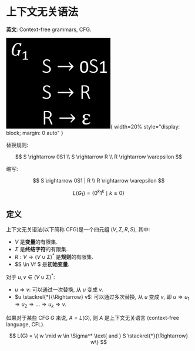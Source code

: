 # 上下文无关语法

**英文**: Context-free grammars, CFG.

![](assets/grammar.png){ width=20% style="display: block; margin: 0 auto" }  

替换规则:

$$
S \rightarrow 0S1 \\
S \rightarrow R \\
R \rightarrow \varepsilon
$$

缩写:

$$
S \rightarrow 0S1 | R \\
R \rightarrow \varepsilon
$$

$$
L(G_1) = \{ 0^k1^k \mid k \geq 0 \}
$$

## 定义

上下文无关语法(以下简称 CFG)是一个四元组 $(V, \Sigma, R, S)$, 其中:

- $V$ 是**变量**的有限集.
- $\Sigma$ 是**终结字符**的有限集.
- $R: V \rightarrow (V \cup \Sigma)^*$ 是**规则**的有限集.
- $S \in Vf $ 是**初始变量**.

对于 $u, v \in (V \cup \Sigma)^*$:

- $u \Rightarrow v$: 可以通过一次替换, 从 $u$ 变成 $v$.
- $u \stackrel{*}{\Rightarrow} v$: 可以通过多次替换, 从 $u$ 变成 $v$, 即 $u \Rightarrow u_1 \Rightarrow u_2 \Rightarrow \dots \Rightarrow u_k \Rightarrow v$.

如果对于某些 CFG $G$ 来说, $A = L(G)$, 则 $A$ 是上下文无关语言 (context-free language, CFL).

$$
L(G) = \{ w \mid w \in \Sigma^* \text{ and } S \stackrel{*}{\Rightarrow} w\}
$$
